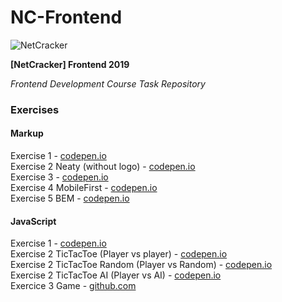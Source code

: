 # NC-Frontend

![NetCracker](https://i.imgur.com/gJHFHeC.png "NetCracker")

**[NetCracker] Frontend 2019**

_Frontend Development Course Task Repository_

### Exercises

#### Markup

Exercise 1 - [codepen.io](https://codepen.io/alexandrpogodin/pen/abbOPvz "codepen.io")  
Exercise 2 Neaty (without logo) - [codepen.io](https://codepen.io/alexandrpogodin/pen/eYYgqyB "codepen.io")  
Exercise 3 - [codepen.io](https://codepen.io/alexandrpogodin/pen/qBBjMEE "codepen.io")  
Exercise 4 MobileFirst - [codepen.io](https://codepen.io/alexandrpogodin/pen/GRRyEee "codepen.io")  
Exercise 5 BEM - [codepen.io](https://codepen.io/alexandrpogodin/pen/rNNrGZz "codepen.io")

#### JavaScript

Exercise 1 - [codepen.io](https://codepen.io/alexandrpogodin/pen/qBBbRLw "codepen.io")  
Exercise 2 TicTacToe (Player vs player) - [codepen.io](https://codepen.io/alexandrpogodin/pen/PooGXBP "codepen.io")  
Exercise 2 TicTacToe Random (Player vs Random) - [codepen.io](https://codepen.io/alexandrpogodin/pen/GRRNddV "codepen.io")  
Exercise 2 TicTacToe AI (Player vs AI) - [codepen.io](https://codepen.io/alexandrpogodin/pen/KKKNeRR "codepen.io")  
Exercice 3 Game - [github.com](https://github.com/AlexandrPogodin/js-RatVsCatsGame "github repository")
